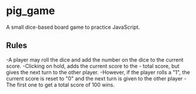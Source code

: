 # pig_game
A small dice-based board game to practice JavaScript.
## Rules
-A player may roll the dice and add the number on the dice to the current score.
-Clicking on hold, adds the current score to the - total score, but gives the next turn to the other player.
-However, if the player rolls a "1", the current score is reset to "0" and the next turn is given to the other player
-The first one to get a total score of 100 wins.
